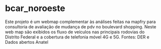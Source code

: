 # bcar_noroeste
 Este projeto é um webmap complementar às análises feitas na mapfry para consultoria de avaliação de mudança de pdv no boulevard shopping. Neste web map são exibidos os fluxo de veículos nas principais rodovias do Distrito Federal e a cobertura de telefonia móvel 4G e 5G. Fontes: DER e Dados abertos Anatel
